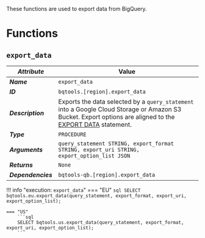 These functions are used to export data from BigQuery.

# Functions
## **`export_data`**
_**Attribute**_ | Value
--- | ---
_**Name**_ | `export_data`
_**ID**_ | `bqtools.[region].export_data`
_**Description**_ | Exports the data selected by a `query_statement` into a Google Cloud Storage or Amazon S3 Bucket. Export options are aligned to the [EXPORT DATA](https://cloud.google.com/bigquery/docs/reference/standard-sql/other-statements#export_data_statement) statement.
_**Type**_ | `PROCEDURE`
_**Arguments**_ | `query_statement STRING, export_format STRING, export_uri STRING, export_option_list JSON`
_**Returns**_ | `None`
_**Dependencies**_ | `bqtools-qb.[region].export_data`

!!! info "execution: `export_data`"
    === "EU"
        ```sql
        SELECT bqtools.eu.export_data(query_statement, export_format, export_uri, export_option_list);
        ```

    === "US"
        ```sql
        SELECT bqtools.us.export_data(query_statement, export_format, export_uri, export_option_list);
        ```